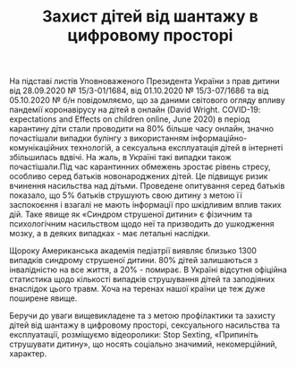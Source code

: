 ﻿---
title: Захист дітей від шантажу в цифровому просторі
---

На підставі листів Уповноваженого Президента України з прав дитини  від 28.09.2020 № 15/3-01/1684, від 01.10.2020 № 15/3-07/1686 та від 05.10.2020  № б/н  повідомляємо, що за даними світового огляду впливу пандемії коронавірусу на дітей в онлайн (David Wright. COVID-19: expectations and Effects on children online, June 2020) в період карантину діти стали проводити на 80% більше часу онлайн, значно почастішали випадки булінгу з використанням інформаційно-комунікаційних технологій, а сексуальна експлуатація дітей в інтернеті збільшилась вдвічі. На жаль, в Україні такі випадки також почастішали.Під час карантинних обмежень зростає рівень стресу, особливо серед батьків новонароджених дітей. Це підвищує ризик вчинення насильства над дітьми. Проведене опитування серед батьків показало, що 5% батьків струшують свою дитину з метою її заспокоєння і взагалі не мають інформації про шкідливим вплив таких дій. Таке явище як «Синдром струшеної дитини» є фізичним та психологічним насильством щодо неї та призводить до ушкодження мозку, а в деяких випадках - має летальні наслідки.

Щороку Американська академія педіатрії виявляє близько 1300 випадків синдрому струшеної дитини. 80% дітей залишаються з інвалідністю на все життя, а 20% - помирає. В Україні відсутня офіційна статистика щодо кількості випадків струшування дітей та заподіяних внаслідок цього травм. Хоча на теренах нашої країни це теж дуже поширене явище.

Беручи до уваги вищевикладене та з метою профілактики та захисту дітей від шантажу в цифровому просторі, сексуального насильства та експлуатації, розміщуємо  відеоролики:  Stop Sexting,  «Припиніть струшувати дитину», що носять соціально значимий, некомерційний, характер.

<youtube id="5ZWG-12vp6A"></youtube>
<youtube id="zxzlpigC6gU"></youtube>

